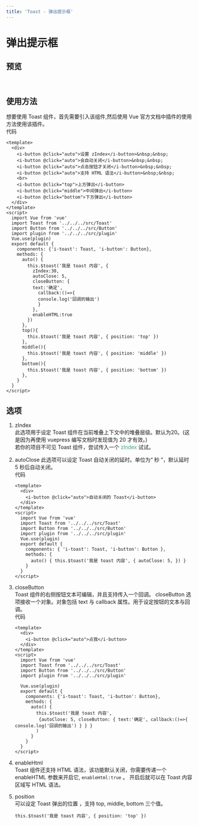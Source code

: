 ```yaml
---
title: 'Toast - 弹出提示框'
---
```

# 弹出提示框
## 预览
&nbsp;
<ClientOnly>
  <toast-demo></toast-demo>
</ClientOnly>

## 使用方法
想要使用 Toast 组件，首先需要引入该组件,然后使用 Vue 官方文档中插件的使用方法使用该插件。  
代码  
```vue
<template>
  <div>
    <i-button @click="auto">设置 zIndex</i-button>&nbsp;&nbsp;
    <i-button @click="auto">会自动关闭</i-button>&nbsp;&nbsp;
    <i-button @click="auto">点击按钮才关闭</i-button>&nbsp;&nbsp;
    <i-button @click="auto">支持 HTML 语法</i-button>&nbsp;&nbsp;
    <br>
    <i-button @click="top">上方弹出</i-button>
    <i-button @click="middle">中间弹出</i-button>
    <i-button @click="bottom">下方弹出</i-button>
  </div>
</template>
<script>
  import Vue from 'vue'
  import Toast from '../../../src/Toast'
  import Button from '../../../src/Button'
  import plugin from '../../../src/plugin'
  Vue.use(plugin)
  export default {
    components: {'i-toast': Toast, 'i-button': Button},
    methods: {
      auto() {
        this.$toast('我是 toast 内容', {
          zIndex:30,
          autoClose: 5,
          closeButton: {
          text:'确定',
            callback:()=>{
            console.log('回调的输出')
            }
          },
          enableHTML:true
        })
      },
      top(){
        this.$toast('我是 toast 内容', { position: 'top' })
      },
      middle(){
        this.$toast('我是 toast 内容', { position: 'middle' })
      },
      bottom(){
        this.$toast('我是 toast 内容', { position: 'bottom' })
      },
    }
  }
</script>
```

## 选项
1. zIndex  
此选项用于设定 Toast 组件在当前堆叠上下文中的堆叠层级。默认为20。(这是因为再使用 vuepress 编写文档时发现值为 20 才有效。)  
若你的项目不可见 Toast 组件，尝试传入一个 <span style='color:#3eaf7c;background-color:#F8F8F8'>zIndex </span> 试试。
2. autoClose
此选项可以设定 Toast 自动关闭的延时。单位为“ 秒 ”，默认延时 5 秒后自动关闭。  
代码  
    ```vue
    <template>
      <div>
        <i-button @click="auto">自动关闭的 Toast</i-button>
      </div>
    </template>
    <script>
      import Vue from 'vue'
      import Toast from '../../../src/Toast'
      import Button from '../../../src/Button'
      import plugin from '../../../src/plugin'
      Vue.use(plugin)
      export default {
        components: { 'i-toast': Toast, 'i-button': Button },
        methods: {
          auto() { this.$toast('我是 toast 内容', { autoClose: 5, }) }
        }
      }
    </script>
    ```
3. closeButton  
Toast 组件的右侧按钮文本可编辑，并且支持传入一个回调。 closeButton 选项接收一个对象。对象包括 text 与 callback 属性。用于设定按钮的文本与回调。  
代码  
    ```vue
    <template>
      <div>
        <i-button @click="auto">点我</i-button>
      </div>
    </template>
    <script>
      import Vue from 'vue'
      import Toast from '../../../src/Toast'
      import Button from '../../../src/Button'
      import plugin from '../../../src/plugin'

      Vue.use(plugin)
      export default {
        components: {'i-toast': Toast, 'i-button': Button},
        methods: {
          auto() {
            this.$toast('我是 toast 内容', 
             {autoClose: 5, closeButton: { text:'确定', callback:()=>{ console.log('回调的输出') } } }
            )
          }
        }
      }
    </script>
    ```

4. enableHtml  
Toast 组件还支持 HTML 语法，该功能默认关闭，你需要传递一个 enableHTML 参数来开启它, `enableHtml:true` 。 开启后就可以在 Toast 内容区域写 HTML 语法。

5. position  
可以设定 Toast 弹出的位置 ，支持 top, middle, bottom 三个值。
    ```vue
    this.$toast('我是 toast 内容', { position: 'top' })
    ```
